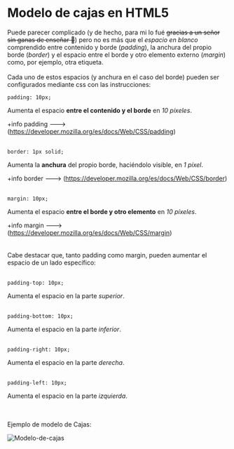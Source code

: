 # Modelo de cajas en HTML5
Puede parecer complicado (y de hecho, para mi lo fué ~~gracias a un señor sin ganas de enseñar :metal:~~) pero no es más que el *espacio en blanco* comprendido entre contenido y borde (*padding*), la anchura del propio borde (*border*) y el espacio entre el borde y otro elemento externo (*margin*) como, por ejemplo, otra etiqueta.
<br><br>
Cada uno de estos espacios (y anchura en el caso del borde) pueden ser configurados mediante css con las instrucciones:
```
padding: 10px;
```
Aumenta el espacio **entre el contenido y el borde** en *10 píxeles*.

+info padding ---> (https://developer.mozilla.org/es/docs/Web/CSS/padding)
<br><br>
```
border: 1px solid;
```
Aumenta la **anchura** del propio borde, haciéndolo visible, en *1 píxel*.

+info border ---> (https://developer.mozilla.org/es/docs/Web/CSS/border)
<br><br>
```
margin: 10px;
```
Aumenta el espacio **entre el borde y otro elemento** en *10 píxeles*.

+info margin ---> (https://developer.mozilla.org/es/docs/Web/CSS/margin)
<br><br><br>
Cabe destacar que, tanto padding como margin, pueden aumentar el espacio de un lado específico:
<br><br>
```
padding-top: 10px;
```
Aumenta el espacio en la parte *superior*.
<br><br>
```
padding-bottom: 10px;
```
Aumenta el espacio en la parte *inferior*.
<br><br>
```
padding-right: 10px;
```
Aumenta el espacio en la parte *derecha*.
<br><br>
```
padding-left: 10px;
```
Aumenta el espacio en la parte *izquierda*.
<br><br><br>

Ejemplo de modelo de Cajas:

![Modelo-de-cajas](https://github.com/fjlinval/MiGuiaDeCampo/assets/136980197/2580a4eb-1798-4656-8829-68acdc96b5a2)
